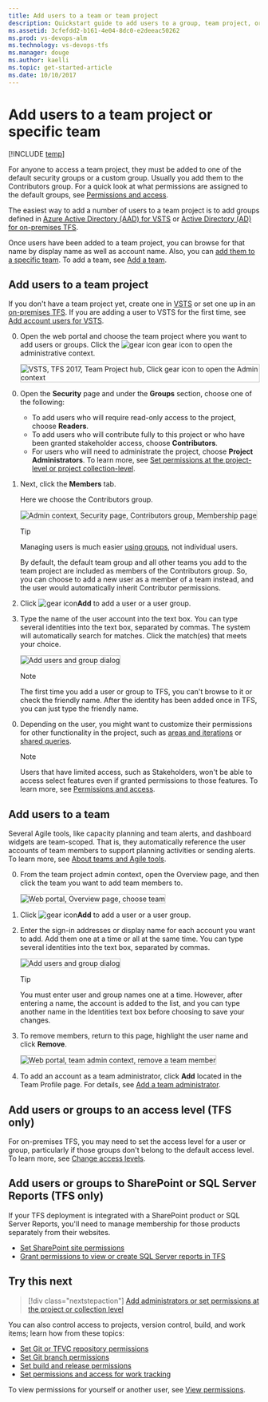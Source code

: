 ```yaml
---
title: Add users to a team or team project
description: Quickstart guide to add users to a group, team project, or team 
ms.assetid: 3cfefdd2-b161-4e04-8dc0-e2deeac50262
ms.prod: vs-devops-alm
ms.technology: vs-devops-tfs
ms.manager: douge
ms.author: kaelli
ms.topic: get-started-article
ms.date: 10/10/2017
---
```


# Add users to a team project or specific team  

[!INCLUDE [temp](../_shared/version-vsts-tfs-all-versions.md)]

For anyone to access a team project, they must be added to one of the default security groups or a custom group. Usually you add them to the Contributors group. For a quick look at what permissions are assigned to the default groups, see [Permissions and access](permissions-access.md).

The easiest way to add a number of users to a team project is to add groups defined in [Azure Active Directory (AAD) for VSTS](../accounts/access-with-azure-ad.md) or [Active Directory (AD) for on-premises TFS](../tfs-server/admin/setup-ad-groups.md). 

Once users have been added to a team project, you can browse for that name by display name as well as account name. Also, you can [add them to a specific team](#add-team-members). To add a team, see [Add a team](../work/scale/multiple-teams.md).

<a name="add-users-team-project"></a>
## Add users to a team project

If you don't have a team project yet, create one in [VSTS](../user-guide/sign-up-invite-teammates.md) or set one up in an [on-premises TFS](../accounts/create-team-project.md). If you are adding a user to VSTS for the first time, see [Add account users for VSTS](../accounts/add-account-users-from-user-hub.md?toc=/vsts/security/toc.json&bc=/vsts/security/breadcrumb/toc.json).  

0. Open the web portal and choose the team project where you want to add users or groups. Click the ![gear icon](../_img/icons/gear-icon.png) gear icon to open the administrative context. 
 
	<img src="_img/add-users/choose-team-project-click-gear-icon.png" alt="VSTS, TFS 2017, Team Project hub, Click gear icon to open the Admin context" style="border: 1px solid #C3C3C3;" /> 
<!---
**TFS 2015**
    ![Select team project from TFS home page](_img/add-users-team-project/overview.png)
-->

0. Open the **Security** page and under the **Groups** section, choose one of the following:
    -   To add users who will require read-only access to the project, choose **Readers**.
    -   To add users who will contribute fully to this project or who have been granted stakeholder access, choose **Contributors**.
    -   For users who will need to administrate the project, choose **Project Administrators**. To learn more, see  [Set permissions at the project-level or project collection-level](set-project-collection-level-permissions.md). 

0. Next, click the **Members** tab. 

	Here we choose the Contributors group.  

	<img src="_img/add-users/add-members-to-contributors-group.png" alt="Admin context, Security page, Contributors group, Membership page" style="border: 1px solid #C3C3C3;" /> 

    > [!TIP]  
    > Managing users is much easier [using groups](../security/about-permissions.md), not individual users.

	By default, the default team group and all other teams you add to the team project are included as members of the Contributors group. So, you can choose to add a new user as a member of a team instead, and the user would automatically inherit Contributor permissions. 

0. Click ![gear icon](../_img/icons/add-light-icon.png)**Add** to add a user or a user group.

0. Type the name of the user account into the text box. You can type several identities into the text box, separated by commas. The system will automatically search for matches. Click the match(es) that meets your choice. 

	<img src="_img/project-level-permissions-add-a-user.png" alt="Add users and group dialog" style="border: 1px solid #C3C3C3;" /> 

	> [!NOTE]   
	> The first time you add a user or group to TFS,
	> you can't browse to it or check the friendly name.
	> After the identity has been added once in TFS, you can just type the friendly name.

<!---**TFS 2015**
    ![Choose the team project group and add members](../accounts/_img/add-users-team-project/add-contributor.png)
3.  In **Identities**, specify the name of the user or group you want to add.
-->
0.  Depending on the user, you might want to customize their permissions for other functionality in the project,
such as [areas and iterations](set-permissions-access-work-tracking.md) or [shared queries](../work/track/set-query-permissions.md).

	> [!NOTE]   
	> Users that have limited access, such as Stakeholders, won't be able to access select features even if granted permissions to those features. To learn more, see [Permissions and access](permissions-access.md).


<a id="add-team-members"> </a>  

## Add users to a team  

Several Agile tools, like capacity planning and team alerts, and dashboard widgets are team-scoped. That is, they automatically reference the user accounts of team members to support planning activities or sending alerts. To learn more, see [About teams and Agile tools](../teams/about-teams-and-settings.md).

<a id="add-team-members-team-services" /> 

0. From the team project admin context, open the Overview page, and then click the team you want to add team members to.   

	<img src="_img/add-users/overview-page-select-team.png" alt="Web portal, Overview page, choose team" style="border: 1px solid #C3C3C3;" />

0. Click ![gear icon](../_img/icons/add-light-icon.png)**Add** to add a user or a user group.

2. Enter the sign-in addresses or display name for each account you want to add. Add them one at a time or all at the same time. You can type several identities into the text box, separated by commas.  

	<img src="_img/project-level-permissions-add-a-user.png" alt="Add users and group dialog" style="border: 1px solid #C3C3C3;" /> 

	> [!TIP]    
	> You must enter user and group names one at a time. However, after entering a name, the account is added to the list, and you can type another name in the Identities text box before choosing to save your changes.  
 
3. To remove members, return to this page, highlight the user name and click **Remove**.  

	<img src="_img/add-users/team-page-remove-team-member.png" alt="Web portal, team admin context, remove a team member" style="border: 1px solid #C3C3C3;" /> 

4. To add an account as a team administrator, click **Add** located in the Team Profile page. For details, see [Add a team administrator](../work/scale/add-team-administrator.md).

## Add users or groups to an access level (TFS only)

For on-premises TFS, you may need to set the access level for a user or group, particularly if those groups don't belong to the default access level. To learn more, see [Change access levels](change-access-levels.md). 

## Add users or groups to SharePoint or SQL Server Reports (TFS only)

If your TFS deployment is integrated with a SharePoint product or SQL Server Reports, you'll need to manage membership for those products separately from their websites. 

-  [Set SharePoint site permissions](../security/set-sharepoint-permissions.md) 
-  [Grant permissions to view or create SQL Server reports in TFS](../report/admin/grant-permissions-to-reports.md)

<!---
## Verify

1.  Open the web portal in administration mode and choose **Control Panel**
to navigate to the top-level administration context.

2.  Choose the **Access levels** tab.

3.  Choose the name of each license group in turn, and review the following information:

    -   Which licensing group is set as the default group for the deployment.
	That group name will be followed by **(Default)**.
	This is the group that all users of your deployment of Team Foundation Server will be assigned to by default.

    -   Whether the user for whom you are determining licensing levels is a member
	of a different licensing group than the default group.
	If so, review the description of the features of that licensing group to better understand
	what features are and are not available to that user.

4.  To review the licensing group membership of all users in the deployment at once, choose **Export Audit Log**.
The membership information will be exported to a comma-delimited file.
Save or open the file.
-->


## Try this next

> [!div class="nextstepaction"]
> [Add administrators or set permissions at the project or collection level](set-project-collection-level-permissions.md) 

You can also control access to projects, version control, build, and work items;
learn how from these topics: 

- [Set Git or TFVC repository permissions](set-git-tfvc-repository-permissions.md)
- [Set Git branch permissions](../git/branch-permissions.md)
- [Set build and release permissions](set-build-release-permissions.md)
- [Set permissions and access for work tracking](set-permissions-access-work-tracking.md) 
 
To view permissions for yourself or another user, see [View permissions](../security/view-permissions.md).  





